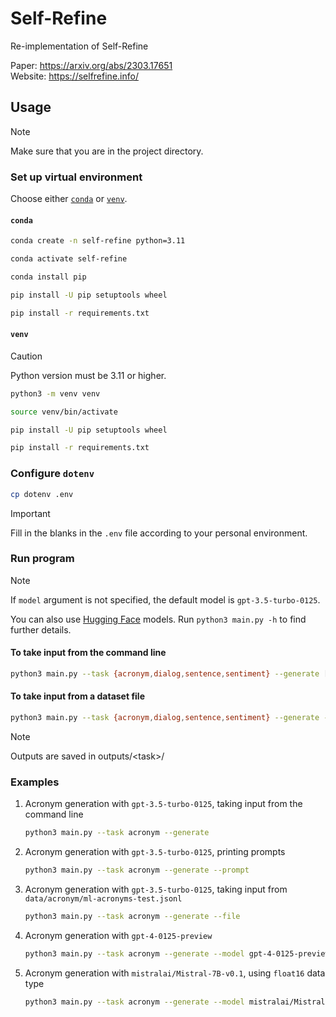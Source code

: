 # Self-Refine

Re-implementation of Self-Refine

Paper: <https://arxiv.org/abs/2303.17651>  
Website: <https://selfrefine.info/>

## Usage

> [!NOTE]
> Make sure that you are in the project directory.

### Set up virtual environment

Choose either [`conda`](#conda) or [`venv`](#venv).

#### `conda`

```bash
conda create -n self-refine python=3.11
```

```bash
conda activate self-refine
```

```bash
conda install pip
```

```bash
pip install -U pip setuptools wheel
```

```bash
pip install -r requirements.txt
```

#### `venv`

> [!CAUTION]
> Python version must be 3.11 or higher.

```bash
python3 -m venv venv
```

```bash
source venv/bin/activate
```

```bash
pip install -U pip setuptools wheel
```

```bash
pip install -r requirements.txt
```

### Configure `dotenv`

```bash
cp dotenv .env
```

> [!IMPORTANT]
> Fill in the blanks in the `.env` file according to your personal environment.

### Run program

> [!NOTE]
> If `model` argument is not specified, the default model is `gpt-3.5-turbo-0125`.
>
> You can also use [Hugging Face](https://huggingface.co/) models. Run `python3 main.py -h` to find further details.

#### To take input from the command line

```bash
python3 main.py --task {acronym,dialog,sentence,sentiment} --generate [--model {gpt-3.5-turbo,gpt-3.5-turbo-instruct,gpt-3.5-turbo-0125,gpt-4,gpt-4-32k,gpt-4-turbo-preview,gpt-4-vision-preview,gpt-4-0125-preview}]
```

#### To take input from a dataset file

```bash
python3 main.py --task {acronym,dialog,sentence,sentiment} --generate --file [--model {gpt-3.5-turbo,gpt-3.5-turbo-instruct,gpt-3.5-turbo-0125,gpt-4,gpt-4-32k,gpt-4-turbo-preview,gpt-4-vision-preview,gpt-4-0125-preview}]
```

> [!NOTE]
> Outputs are saved in outputs/\<task\>/

### Examples

1. Acronym generation with `gpt-3.5-turbo-0125`, taking input from the command line

    ```bash
    python3 main.py --task acronym --generate
    ```

1. Acronym generation with `gpt-3.5-turbo-0125`, printing prompts

    ```bash
    python3 main.py --task acronym --generate --prompt
    ```

1. Acronym generation with `gpt-3.5-turbo-0125`, taking input from `data/acronym/ml-acronyms-test.jsonl`

    ```bash
    python3 main.py --task acronym --generate --file
    ```

1. Acronym generation with `gpt-4-0125-preview`

    ```bash
    python3 main.py --task acronym --generate --model gpt-4-0125-preview
    ```

1. Acronym generation with `mistralai/Mistral-7B-v0.1`, using `float16` data type

    ```bash
    python3 main.py --task acronym --generate --model mistralai/Mistral-7B-v0.1 --hf_dtype float16
    ```
